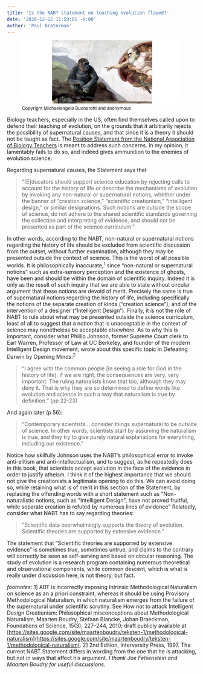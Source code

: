 ```yaml
---
title: 'Is the NABT statement on teaching evolution flawed?'
date: '2020-12-12 11:59:01 -8:00'
author: 'Paul Braterman'
---
```


<figure>
<img src="/uploads/2020/SistineDarwinApe.jpg" alt="SistineDarwinApe"/>
<figcaption><small>Copyright Michaelangelo Buonarotti and anonymous</small>
</figcaption>
</figure>

<p>

Biology teachers, especially in the US, often find themselves called upon to defend their teaching of evolution, on the grounds that it arbitrarily rejects the possibility of supernatural causes, and that since it is a theory it should not be taught as fact. The [Position Statement from the National Association of Biology Teachers](https://nabt.org/Position-Statements-NABT-Position-Statement-on-Teaching-Evolution) is meant to address such concerns. In my opinion, it lamentably fails to do so, and indeed gives ammunition to the enemies of evolution science.
<!--more-->
Regarding supernatural causes, the Statement says that

> “[E]ducators should support science education by rejecting calls to account for the history of life or describe the mechanisms of evolution by invoking any non-natural or supernatural notions, whether under the banner of “creation science,” “scientific creationism,” “intelligent design,” or similar designations. Such notions are outside the scope of science, do not adhere to the shared scientific standards governing the collection and interpreting of evidence, and should not be presented as part of the science curriculum.”

In other words, according to the NABT, non-natural or supernatural notions regarding the history of life should be excluded from scientific discussion from the outset, without further examination, although they may be presented outside the context of science.
This is the worst of all possible worlds. It is philosophically inaccurate,<sup>1</sup> since “non-natural or supernatural notions” such as extra-sensory perception and the existence of ghosts, have been and should be within the domain of scientific inquiry. Indeed it is only as the result of such inquiry that we are able to state without circular argument that these notions are devoid of merit. Precisely the same is true of supernatural notions regarding the history of life, including specifically the notions of the separate creation of kinds (“creation science”), and of the intervention of a designer (“Intelligent Design”). Finally, it is not the role of NABT to rule about what may be presented outside the science curriculum, least of all to suggest that a notion that is unacceptable in the context of science may nonetheless be acceptable elsewhere.
As to why this is important, consider what Phillip Johnson, former Supreme Court clerk to Earl Warren, Professor of Law at UC Berkeley, and founder of the modern Intelligent Design movement, wrote about this specific topic in Defeating Darwin by Opening Minds:<sup>2</sup>

> “I agree with the common people [in seeing a role for God in the history of life]. If we are right, the consequences are very, very important. The ruling naturalists know that too, although they may deny it. That is why they are so determined to define words like evolution and science in such a way that naturalism is true by definition.” (pp 22-23)

And again later (p 56):

> “Contemporary scientists… consider things supernatural to be outside of science. In other words, scientists start by assuming the naturalism is true, and they try to give purely natural explanations for everything, including our existence.”

Notice how skilfully Johnson uses the NABT’s philosophical error to invoke anti-elitism and anti-intellectualism, and to suggest, as he repeatedly does in this book, that scientists accept evolution in the face of the evidence in order to justify atheism. I think it of the highest importance that we should not give the creationists a legitimate opening to do this. We can avoid doing so, while retaining what is of merit in this section of the Statement, by replacing the offending words with a short statement such as
“Non-naturalistic notions, such as "Intelligent Design", have not proved fruitful, while separate creation is refuted by numerous lines of evidence"
Relatedly, consider what NABT has to say regarding theories:

> “Scientific data overwhelmingly supports the theory of evolution. Scientific theories are supported by extensive evidence.”

The statement that “Scientific theories are supported by extensive evidence” is sometimes true, sometimes untrue, and claims to the contrary will correctly be seen as self-serving and based on circular reasoning. The study of evolution is a research program containing numerous theoretical and observational components, while common descent, which is what is really under discussion here, is not theory, but fact.

_footnotes_: 1] ABT is incorrectly imposing Intrinsic Methodological Naturalism on science as an a priori constraint, whereas it should be using Provisory Methodological Naturalism, in which naturalism emerges from the failure of the supernatural under scientific scrutiny. See How not to attack Intelligent Design Creationism: Philosophical misconceptions about Methodological Naturalism, Maarten Boudry, Stefaan Blancke, Johan Braeckman, Foundations of Science, 15(3), 227–244, 2010; draft publicly available at [https://sites.google.com/site/maartenboudry/teksten-1/methodological-naturalism](https://sites.google.com/site/maartenboudry/teksten-1/methodological-naturalism).
2] 2nd Edition, Intervarsity Press, 1997. The current NABT Statement differs in wording from the one that he is attacking, but not in ways that affect his argument.
_I thank Joe Felsenstein and Maarten Boudry  for useful discussions._
